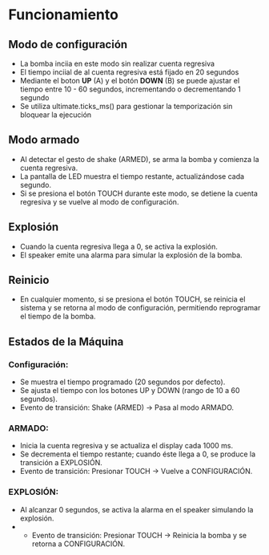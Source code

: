 # Funcionamiento
## Modo de configuración
* La bomba inciia en este modo sin realizar cuenta regresiva
* El tiempo inciial de al cuenta regresiva está fijado en 20 segundos
* Mediante el boton **UP** (A) y el botón **DOWN** (B) se puede ajustar el tiempo entre 10 - 60 segundos, incrementando o decrementando 1 segundo
* Se utiliza ultimate.ticks_ms() para gestionar la temporización sin bloquear la ejecución
## Modo armado
* Al detectar el gesto de shake (ARMED), se arma la bomba y comienza la cuenta regresiva.
* La pantalla de LED muestra el tiempo restante, actualizándose cada segundo.
* Si se presiona el botón TOUCH durante este modo, se detiene la cuenta regresiva y se vuelve al modo de configuración.
## Explosión
* Cuando la cuenta regresiva llega a 0, se activa la explosión.
* El speaker emite una alarma para simular la explosión de la bomba.
## Reinicio
* En cualquier momento, si se presiona el botón TOUCH, se reinicia el sistema y se retorna al modo de configuración, permitiendo reprogramar el tiempo de la bomba.
## Estados de la Máquina
### Configuración:
* Se muestra el tiempo programado (20 segundos por defecto).
* Se ajusta el tiempo con los botones UP y DOWN (rango de 10 a 60 segundos).
* Evento de transición: Shake (ARMED) → Pasa al modo ARMADO.
### ARMADO:
* Inicia la cuenta regresiva y se actualiza el display cada 1000 ms.
* Se decrementa el tiempo restante; cuando éste llega a 0, se produce la transición a EXPLOSIÓN.
* Evento de transición: Presionar TOUCH → Vuelve a CONFIGURACIÓN.
### EXPLOSIÓN:
* Al alcanzar 0 segundos, se activa la alarma en el speaker simulando la explosión.
* * Evento de transición: Presionar TOUCH → Reinicia la bomba y se retorna a CONFIGURACIÓN.
